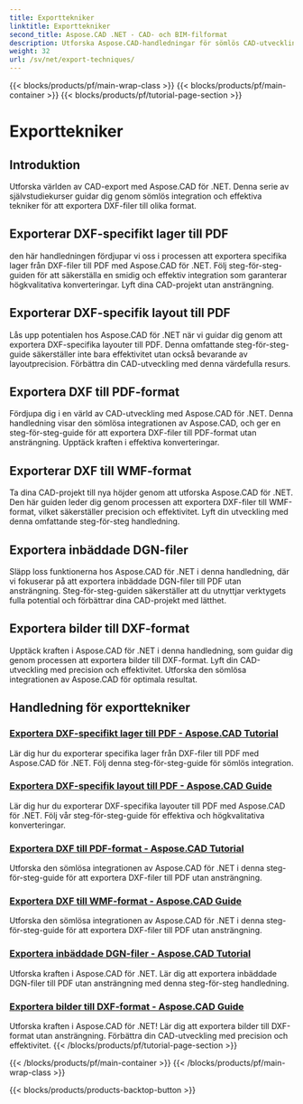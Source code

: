 ```yaml
---
title: Exporttekniker
linktitle: Exporttekniker
second_title: Aspose.CAD .NET - CAD- och BIM-filformat
description: Utforska Aspose.CAD-handledningar för sömlös CAD-utveckling. Lär dig effektiva tekniker för att exportera DXF-filer till olika format utan ansträngning.
weight: 32
url: /sv/net/export-techniques/
---
```


{{< blocks/products/pf/main-wrap-class >}}
{{< blocks/products/pf/main-container >}}
{{< blocks/products/pf/tutorial-page-section >}}

# Exporttekniker



## Introduktion

Utforska världen av CAD-export med Aspose.CAD för .NET. Denna serie av självstudiekurser guidar dig genom sömlös integration och effektiva tekniker för att exportera DXF-filer till olika format.

## Exporterar DXF-specifikt lager till PDF

den här handledningen fördjupar vi oss i processen att exportera specifika lager från DXF-filer till PDF med Aspose.CAD för .NET. Följ steg-för-steg-guiden för att säkerställa en smidig och effektiv integration som garanterar högkvalitativa konverteringar. Lyft dina CAD-projekt utan ansträngning.

## Exporterar DXF-specifik layout till PDF

Lås upp potentialen hos Aspose.CAD för .NET när vi guidar dig genom att exportera DXF-specifika layouter till PDF. Denna omfattande steg-för-steg-guide säkerställer inte bara effektivitet utan också bevarande av layoutprecision. Förbättra din CAD-utveckling med denna värdefulla resurs.

## Exportera DXF till PDF-format

Fördjupa dig i en värld av CAD-utveckling med Aspose.CAD för .NET. Denna handledning visar den sömlösa integrationen av Aspose.CAD, och ger en steg-för-steg-guide för att exportera DXF-filer till PDF-format utan ansträngning. Upptäck kraften i effektiva konverteringar.

## Exporterar DXF till WMF-format

Ta dina CAD-projekt till nya höjder genom att utforska Aspose.CAD för .NET. Den här guiden leder dig genom processen att exportera DXF-filer till WMF-format, vilket säkerställer precision och effektivitet. Lyft din utveckling med denna omfattande steg-för-steg handledning.

## Exportera inbäddade DGN-filer

Släpp loss funktionerna hos Aspose.CAD för .NET i denna handledning, där vi fokuserar på att exportera inbäddade DGN-filer till PDF utan ansträngning. Steg-för-steg-guiden säkerställer att du utnyttjar verktygets fulla potential och förbättrar dina CAD-projekt med lätthet.

## Exportera bilder till DXF-format

Upptäck kraften i Aspose.CAD för .NET i denna handledning, som guidar dig genom processen att exportera bilder till DXF-format. Lyft din CAD-utveckling med precision och effektivitet. Utforska den sömlösa integrationen av Aspose.CAD för optimala resultat.
## Handledning för exporttekniker
### [Exportera DXF-specifikt lager till PDF - Aspose.CAD Tutorial](./exporting-dxf-specific-layer-to-pdf/)
Lär dig hur du exporterar specifika lager från DXF-filer till PDF med Aspose.CAD för .NET. Följ denna steg-för-steg-guide för sömlös integration.
### [Exportera DXF-specifik layout till PDF - Aspose.CAD Guide](./exporting-dxf-specific-layout-to-pdf/)
Lär dig hur du exporterar DXF-specifika layouter till PDF med Aspose.CAD för .NET. Följ vår steg-för-steg-guide för effektiva och högkvalitativa konverteringar.
### [Exportera DXF till PDF-format - Aspose.CAD Tutorial](./exporting-dxf-to-pdf-format/)
Utforska den sömlösa integrationen av Aspose.CAD för .NET i denna steg-för-steg-guide för att exportera DXF-filer till PDF utan ansträngning.
### [Exportera DXF till WMF-format - Aspose.CAD Guide](./exporting-dxf-to-wmf-format/)
Utforska den sömlösa integrationen av Aspose.CAD för .NET i denna steg-för-steg-guide för att exportera DXF-filer till PDF utan ansträngning.
### [Exportera inbäddade DGN-filer - Aspose.CAD Tutorial](./exporting-embedded-dgn-files/)
Utforska kraften i Aspose.CAD för .NET. Lär dig att exportera inbäddade DGN-filer till PDF utan ansträngning med denna steg-för-steg handledning.
### [Exportera bilder till DXF-format - Aspose.CAD Guide](./exporting-images-to-dxf-format/)
Utforska kraften i Aspose.CAD för .NET! Lär dig att exportera bilder till DXF-format utan ansträngning. Förbättra din CAD-utveckling med precision och effektivitet.
{{< /blocks/products/pf/tutorial-page-section >}}

{{< /blocks/products/pf/main-container >}}
{{< /blocks/products/pf/main-wrap-class >}}

{{< blocks/products/products-backtop-button >}}
